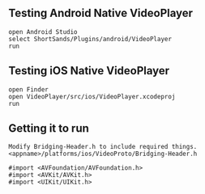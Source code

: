 

Testing Android Native VideoPlayer
----------------------------------

	open Android Studio
	select ShortSands/Plugins/android/VideoPlayer
	run

Testing iOS Native VideoPlayer
------------------------------

	open Finder
	open VideoPlayer/src/ios/VideoPlayer.xcodeproj
	run
	
Getting it to run
-----------------

	Modify Bridging-Header.h to include required things.
	<appname>/platforms/ios/VideoProto/Bridging-Header.h
	
	#import <AVFoundation/AVFoundation.h>
	#import <AVKit/AVKit.h>
	#import <UIKit/UIKit.h>
	
	